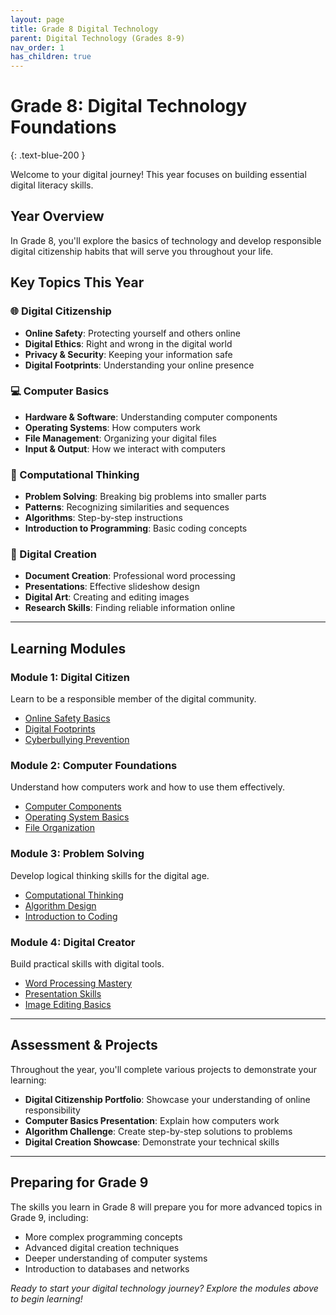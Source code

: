 ```yaml
---
layout: page
title: Grade 8 Digital Technology
parent: Digital Technology (Grades 8-9)
nav_order: 1
has_children: true
---
```


# Grade 8: Digital Technology Foundations
{: .text-blue-200 }

Welcome to your digital journey! This year focuses on building essential digital literacy skills.

## Year Overview

In Grade 8, you'll explore the basics of technology and develop responsible digital citizenship habits that will serve you throughout your life.

## Key Topics This Year

### 🌐 Digital Citizenship
- **Online Safety**: Protecting yourself and others online
- **Digital Ethics**: Right and wrong in the digital world  
- **Privacy & Security**: Keeping your information safe
- **Digital Footprints**: Understanding your online presence

### 💻 Computer Basics
- **Hardware & Software**: Understanding computer components
- **Operating Systems**: How computers work
- **File Management**: Organizing your digital files
- **Input & Output**: How we interact with computers

### 🧠 Computational Thinking
- **Problem Solving**: Breaking big problems into smaller parts
- **Patterns**: Recognizing similarities and sequences
- **Algorithms**: Step-by-step instructions
- **Introduction to Programming**: Basic coding concepts

### 🎨 Digital Creation
- **Document Creation**: Professional word processing
- **Presentations**: Effective slideshow design
- **Digital Art**: Creating and editing images
- **Research Skills**: Finding reliable information online

---

## Learning Modules

### Module 1: Digital Citizen
Learn to be a responsible member of the digital community.
- [Online Safety Basics](./digital-citizenship/online-safety)
- [Digital Footprints](./digital-citizenship/digital-footprints)
- [Cyberbullying Prevention](./digital-citizenship/cyberbullying)

### Module 2: Computer Foundations
Understand how computers work and how to use them effectively.
- [Computer Components](./computer-basics/components)
- [Operating System Basics](./computer-basics/operating-systems)
- [File Organization](./computer-basics/file-management)

### Module 3: Problem Solving
Develop logical thinking skills for the digital age.
- [Computational Thinking](./problem-solving/computational-thinking)
- [Algorithm Design](./problem-solving/algorithms)
- [Introduction to Coding](./problem-solving/intro-coding)

### Module 4: Digital Creator
Build practical skills with digital tools.
- [Word Processing Mastery](./digital-creation/word-processing)
- [Presentation Skills](./digital-creation/presentations)
- [Image Editing Basics](./digital-creation/image-editing)

---

## Assessment & Projects

Throughout the year, you'll complete various projects to demonstrate your learning:

- **Digital Citizenship Portfolio**: Showcase your understanding of online responsibility
- **Computer Basics Presentation**: Explain how computers work
- **Algorithm Challenge**: Create step-by-step solutions to problems
- **Digital Creation Showcase**: Demonstrate your technical skills

---

## Preparing for Grade 9

The skills you learn in Grade 8 will prepare you for more advanced topics in Grade 9, including:
- More complex programming concepts
- Advanced digital creation techniques
- Deeper understanding of computer systems
- Introduction to databases and networks

*Ready to start your digital technology journey? Explore the modules above to begin learning!*
